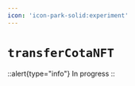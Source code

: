 ```yaml
---
icon: 'icon-park-solid:experiment'
---
```


# `transferCotaNFT`

::alert{type="info"}
In progress
::
